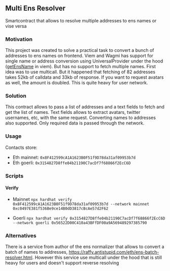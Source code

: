 ## Multi Ens Resolver

Smartcontract that allows to resolve multiple addresses to ens names or vise versa


### Motivation

This project was created to solve a practical task to convert a bunch of addresses to ens names on frontend. Viem and Wagmi has support for single name or address conversion using UniversalProvider under the hood ([getEnsName](https://viem.sh/docs/ens/actions/getEnsName.html) in viem). But has no support to fetch multiple names. First idea was to use multicall. But it happened that fetching of 82 addresses takes 52kb of calldata and 33kb of response. If you want to request avatars as well, the amount is doubled. This is quite heavy for user network. 

### Solution

This contract allows to pass a list of addresses and a text fields to fetch and get the list of names. Text fields allows to extract avatars, twitter usernames, etc, with the same request. Converting names to addresses also supported. Only required data is passed through the network. 

### Usage

Contacts store:
- Eth mainnet: `0x8F412599cA1A1623B0F51f9D78da31af09953b7d`
- Eth goerli: `0x3154827D8ffe04b21190C7acDf7f68866f2EcC6D`

### Scripts

#### Verify
- Mainnet
`npx hardhat verify 0x8F412599cA1A1623B0F51f9D78da31af09953b7d --network mainnet 0xc0497E381f536Be9ce14B0dD3817cBcAe57d2F62`

- Goerli
`npx hardhat verify 0x3154827D8ffe04b21190C7acDf7f68866f2EcC6D --network goerli 0x56522D00C410a43BFfDF00a9A569489297385790`

### Alternatives
There is a service from author of the ens normalizer that allows to convert a batch of names to addresses, https://raffy.antistupid.com/eth/ens-batch-resolver.html. However this service use multicall under the hood that is still heavy for users and doesn't support reverse resolving 